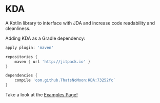 # KDA
A Kotlin library to interface with JDA and increase code readability and cleanliness.

Adding KDA as a Gradle dependency:
```groovy
apply plugin: 'maven'

repositories {
    maven { url 'http://jitpack.io' }
}

dependencies {
    compile 'com.github.ThatsNoMoon:KDA:73252fc`
}
```

Take a look at the [Examples Page!](https://github.com/ThatsNoMoon/KDA/wiki/Examples)
